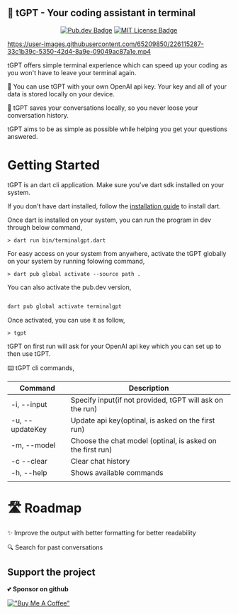 ## 🤖 **tGPT** - Your coding assistant in terminal

<p align="center">
	<a href="https://github.com/rutvik110/tGPT"  target="_blank"><img src="https://img.shields.io/pub/v/terminalgpt.svg" alt="Pub.dev Badge"></a>
	<a href="https://opensource.org/licenses/MIT" rel="noopener" target="_blank"><img src="https://img.shields.io/badge/license-MIT-purple.svg" alt="MIT License Badge"></a>
</p>



https://user-images.githubusercontent.com/65209850/226115287-33c1b39c-5350-42d4-8a9e-09049ac87a1e.mp4



tGPT offers simple terminal experience which can speed up your coding as you won't have to leave your terminal again. 

🔑 You can use tGPT with your own OpenAI api key. Your key and all of your data is stored locally on your device.

💬 tGPT saves your conversations locally, so you never loose your conversation history.

tGPT aims to be as simple as possible while helping you get your questions answered.

# Getting Started 

tGPT is an dart cli application. Make sure you've dart sdk installed on your system.

If you don't have dart installed, follow the [installation guide](https://dart.dev/get-dart) to install dart.

Once dart is installed on your system, you can run the program in dev through below command,

```
> dart run bin/terminalgpt.dart
```

For easy access on your system from anywhere, activate the tGPT globally on your system by running folowing command,

```
> dart pub global activate --source path .
```

You can also activate the pub.dev version,

```DART

dart pub global activate terminalgpt

```
Once activated, you can use it as follow,

```
> tgpt
```


tGPT on first run will ask for your OpenAI api key which you can set up to then use tGPT. 

⌨️ tGPT cli commands,

| Command | Description |
| --- | --- |
| -i, --input | Specify input(if not provided, tGPT will ask on the run) |
| -u, --updateKey | Update api key(optinal, is asked on the first run) |
| -m, --model | Choose the chat model (optinal, is asked on the first run) |
| -c --clear | Clear chat history |
| -h, --help  | Shows available commands |
|  |  |


# 🛣️ Roadmap 

✨ Improve the output with better formatting for better readability

🔍 Search for past conversations

## Support the project

💕 **Sponsor on github**

[!["Buy Me A Coffee"](https://www.buymeacoffee.com/assets/img/custom_images/orange_img.png)](https://www.buymeacoffee.com/takrutvik)
